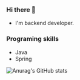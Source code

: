 ### Hi there 👋
- I'm backend developer.

### Programing skills
- Java
- Spring

![Anurag's GitHub stats](https://github-readme-stats.vercel.app/api?username=SeungHyeonTak&show_icons=true&theme=radical)

<!--
**SeungHyeonTak/SeungHyeonTak** is a ✨ _special_ ✨ repository because its `README.md` (this file) appears on your GitHub profile.

Here are some ideas to get you started:

- 🔭 I’m currently working on ...
- 🌱 I’m currently learning ...
- 👯 I’m looking to collaborate on ...
- 🤔 I’m looking for help with ...
- 💬 Ask me about ...
- 📫 How to reach me: ...
- 😄 Pronouns: ...
- ⚡ Fun fact: ...
-->
